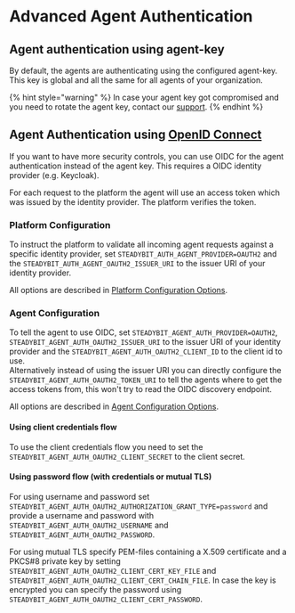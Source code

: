 # Advanced Agent Authentication

## Agent authentication using agent-key

By default, the agents are authenticating using the configured agent-key.\
This key is global and all the same for all agents of your organization.

{% hint style="warning" %}
In case your agent key got compromised and you need to rotate the agent key, contact our [support](mailto:support@steadybit.com).
{% endhint %}

## Agent Authentication using [OpenID Connect](https://openid.net/connect/)

If you want to have more security controls, you can use OIDC for the agent authentication instead of the agent key. This requires a OIDC identity provider (e.g. Keycloak).

For each request to the platform the agent will use an access token which was issued by the identity provider. The platform verifies the token.

### Platform Configuration

To instruct the platform to validate all incoming agent requests against a specific identity provider,  set `STEADYBIT_AUTH_AGENT_PROVIDER=OAUTH2` and the  `STEADYBIT_AUTH_AGENT_OAUTH2_ISSUER_URI` to the issuer URI of your identity provider.

All options are described in [Platform Configuration Options](advanced-configuration.md#openid-connect-authentication).

### Agent Configuration

To tell the agent to use OIDC, set `STEADYBIT_AGENT_AUTH_PROVIDER=OAUTH2`, `STEADYBIT_AGENT_AUTH_OAUTH2_ISSUER_URI` to the issuer URI of your identity provider and the `STEADYBIT_AGENT_AUTH_OAUTH2_CLIENT_ID` to the client id to use.\
Alternatively instead of using the issuer URI you can directly configure the `STEADYBIT_AGENT_AUTH_OAUTH2_TOKEN_URI` to tell the agents where to get the access tokens from, this won't try to read the OIDC discovery endpoint.

All options are described in [Agent Configuration Options](../install-agents/advanced-configuration.md).

#### Using client credentials flow

To use the client credentials flow you need to set the `STEADYBIT_AGENT_AUTH_OAUTH2_CLIENT_SECRET` to the client secret.

#### Using password flow (with credentials or mutual TLS)

For using username and password set `STEADYBIT_AGENT_AUTH_OAUTH2_AUTHORIZATION_GRANT_TYPE=password` and provide a username and password with `STEADYBIT_AGENT_AUTH_OAUTH2_USERNAME` and `STEADYBIT_AGENT_AUTH_OAUTH2_PASSWORD`.

For using mutual TLS specify PEM-files containing a X.509 certificate and a PKCS#8 private key by setting `STEADYBIT_AGENT_AUTH_OAUTH2_CLIENT_CERT_KEY_FILE` and `STEADYBIT_AGENT_AUTH_OAUTH2_CLIENT_CERT_CHAIN_FILE`. In case the key is encrypted you can specify the password using `STEADYBIT_AGENT_AUTH_OAUTH2_CLIENT_CERT_PASSWORD`.
